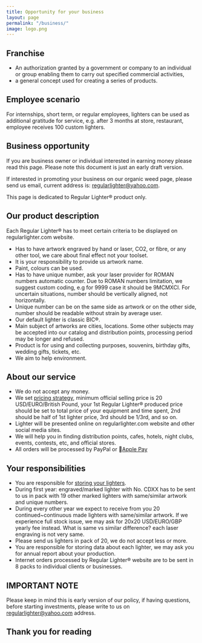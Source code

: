 ```yaml
---
title: Opportunity for your business
layout: page
permalink: "/business/"
image: logo.png
---
```


## Franchise
- An authorization granted by a government or company to an individual or group enabling them to carry out specified commercial activities,
- a general concept used for creating a series of products.

## Employee scenario
For internships, short term, or regular employees, lighters can be used
as additional gratitude for service, e.g. after 3 months at store,
restaurant, employee receives 100 custom lighters. 

## Business opportunity
If you are business owner or individual interested in earning money please read this page.
Please note this document is just an early draft version.

If interested in promoting your business on our organic weed page, please send us email, current address is: [regularlighter@yahoo.com](mailto:regularlighter@yahoo.com).

This page is dedicated to Regular Lighter&reg; product only.

## Our product description
Each Regular Lighter&reg; has to meet certain criteria to be displayed on regularlighter.com website.
- Has to have artwork engraved by hand or laser, CO2, or fibre, or any other tool, we care about final effect not your toolset.
- It is your responsibility to provide us artwork name.
- Paint, colours can be used.
- Has to have unique number, ask your laser provider for ROMAN numbers automatic counter. Due to ROMAN numbers limitation, we suggest custom coding, e.g for 9999 case it should be 9MCMXCI. For uncertain situations, number should be vertically aligned, not horizontally.
- Unique number can be on the same side as artwork or on the other side, number should be readable without strain by average user.
- Our default lighter is classic BIC&reg;.
- Main subject of artworks are cities, locations. Some other subjects may be accepted into our catalog and distribution points, processing period may be longer and refused.
- Product is for using and collecting purposes, souvenirs, birthday gifts, wedding gifts, tickets, etc.
- We aim to help environment.


## About our service
- We do not accept any money.
- We set [pricing strategy](pricing#content), minimum official selling price is 20 USD/EURO/British Pound, your 1st Regular Lighter&reg; produced price should be set to total price of your equipment and time spent, 2nd should be half of 1st lighter price, 3rd should be 1/3rd, and so on.
- Lighter will be presented online on regularlighter.com website and other social media sites.
- We will help you in finding distribution points, cafes, hotels, night clubs, events, contests, etc, and official stores.
- All orders will be processed by PayPal or [Apple Pay](https://www.apple.com/apple-pay/)


## Your responsibilities
- You are responsible for [storing your lighters](order#content).
- During first year: engraved/marked lighter with No. CDXX has to be sent to us in pack with 19 other marked lighters with same/similar artwork and unique numbers. 
- During every other year we expect to receive from you 20 continued~continuous made lighters with same/similar artwork. If we experience full stock issue, we may ask for 20x20 USD/EURO/GBP yearly fee instead. What is same vs similar difference? each laser engraving is not very same.
- Please send us lighters in pack of 20, we do not accept less or more.
- You are responsible for storing data about each lighter, we may ask you for annual report about your production.
- Internet orders processed by Regular Lighter® website are to be sent in 8 packs to individual clients or businesses.

## IMPORTANT NOTE
Please keep in mind this is early version of our policy, if having questions, before starting investments, please write to us on [regularlighter@yahoo.com](mailto:regularlighter@yahoo.com) address.

## Thank you for reading
